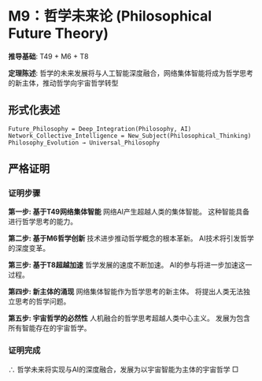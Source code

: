# M9：哲学未来论 (Philosophical Future Theory)

**推导基础**: T49 + M6 + T8

**定理陈述**: 哲学的未来发展将与人工智能深度融合，网络集体智能将成为哲学思考的新主体，推动哲学向宇宙哲学转型

## 形式化表述
```
Future_Philosophy = Deep_Integration(Philosophy, AI)
Network_Collective_Intelligence = New_Subject(Philosophical_Thinking)
Philosophy_Evolution → Universal_Philosophy
```

## 严格证明

### 证明步骤

**第一步: 基于T49网络集体智能**
网络AI产生超越人类的集体智能。
这种智能具备进行哲学思考的能力。

**第二步: 基于M6哲学创新**
技术进步推动哲学概念的根本革新。
AI技术将引发哲学的深度变革。

**第三步: 基于T8超越加速**
哲学发展的速度不断加速。
AI的参与将进一步加速这一过程。

**第四步: 新主体的涌现**
网络集体智能作为哲学思考的新主体。
将提出人类无法独立思考的哲学问题。

**第五步: 宇宙哲学的必然性**
人机融合的哲学思考超越人类中心主义。
发展为包含所有智能存在的宇宙哲学。

### 证明完成
∴ 哲学未来将实现与AI的深度融合，发展为以宇宙智能为主体的宇宙哲学 □